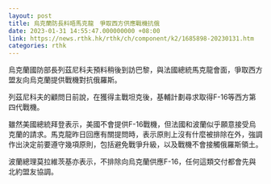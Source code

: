 ```yaml
---
layout: post
title: 烏克蘭防長料晤馬克龍　爭取西方供應戰機抗俄
date: 2023-01-31 14:55:47.000000000 +08:00
link: https://news.rthk.hk/rthk/ch/component/k2/1685898-20230131.htm
categories: rthk
---
```


烏克蘭國防部長列茲尼科夫預料稍後到訪巴黎，與法國總統馬克龍會面，爭取西方盟友向烏克蘭提供戰機對抗俄羅斯。

列茲尼科夫的顧問日前說，在獲得主戰坦克後，基輔計劃尋求取得F-16等西方第四代戰機。

雖然美國總統拜登表示，美國不會提供F-16戰機，但法國和波蘭似乎願意接受烏克蘭的請求。馬克龍昨日回應有關提問時，表示原則上沒有什麼被排除在外，強調作出決定前要遵守幾項原則，包括避免戰爭升級，以及戰機不會接觸俄羅斯領土。

波蘭總理莫拉維茨基亦表示，不排除向烏克蘭供應F-16，任何這類交付都會先與北約盟友協調。
